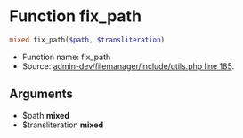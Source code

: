 Function fix_path
===========================





```php
mixed fix_path($path, $transliteration)
```

* Function name: fix_path
* Source: [admin-dev/filemanager/include/utils.php line 185](https://github.com/PrestaShop/PrestaShop/blob/1.6.0.7/admin-dev/filemanager/include/utils.php#L185).

Arguments
---------

* $path **mixed**
* $transliteration **mixed**

